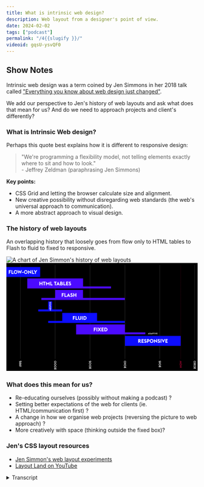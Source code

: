 ```yaml
---
title: What is intrinsic web design?
description: Web layout from a designer's point of view.
date: 2024-02-02
tags: ["podcast"]
permalink: "/4{{slugify }}/"
videoid: gqsU-ysvQF0
---
```

Show Notes
----------

Intrinsic web design was a term coined by Jen Simmons in her 2018 talk called ["Everything you know about web design just changed"](https://talks.jensimmons.com/GdnO62).

We add our perspective to Jen's history of web layouts and ask what does that mean for us? And do we need to approach projects and client's differently?

### What is Intrinsic Web design?

Perhaps this quote best explains how it is different to responsive design:

> "We're programming a flexibility model, not telling elements exactly where to sit and how to look."  
> \- Jeffrey Zeldman (paraphrasing Jen Simmons)

**Key points:**

*   CSS Grid and letting the browser calculate size and alignment.
*   New creative possibility without disregarding web standards (the web's universal approach to communication).
*   A more abstract approach to visual design.

### The history of web layouts

An overlapping history that loosely goes from flow only to HTML tables to Flash to fluid to fixed to responsive.



<img src="/img/Instrisic-design-history.avif" alt="A chart of Jen Simmon's history of web layouts">


<img src="/public/img/image.png" alt="testing">


### What does this mean for us?

*   Re-educating ourselves (possibly without making a podcast) ?
*   Setting better expectations of the web for clients (ie. HTML/communication first) ?
*   A change in how we organise web projects (reversing the picture to web approach) ?
*   More creatively with space (thinking outside the fixed box)?

### Jen's CSS layout resources

*   [Jen Simmon's web layout experiments](https://labs.jensimmons.com/)
*   [Layout Land on YouTube](https://www.youtube.com/layoutland)


  <details>
<summary>Transcript</summary>

        \[00:00:05\] **Nathan Wrigley**: Hello there. Welcome to this episode four of the No Script web show, which is all about modern front end web design. We'll be looking at what we can build today with minimal dependencies and skills.

Today we're talking about intrinsic web design, a term coined by Jen Simmons in her 2018 talk, which was called Everything You Know about web design Just Changed. She. iss, a graphic designer, educator and speaker, a member of the CSS working group who worked on CSS grid layouts. She worked as a developer advocate at Mozilla and later at Apple.

we'll be adding our perspective to Jen's talks on the history of web layouts and asking what it means for us. I cannot have these conversations by myself. And as always, I'm joined by David Waumsley. How are you doing, David?

\[00:00:53\] **David Waumsley**: I'm very well, thank you. Yeah, that was a good introduction.

\[00:00:58\] **Nathan Wrigley**: Yeah. Thank you. I'm glad that you wrote it for me.

\[00:00:59\] **David Waumsley**: Yeah. Oh, so shall we start? We've got some headers, haven't we? Yeah, we've got that. and was starting with, what the heck is intrinsic design? Which, I do remember on the first episode we was doing for this show where I've mentioned that and then chuck it at you and said, do you have a definition of what is? And the answer

\[00:01:18\] **Nathan Wrigley**: was, I really didn't. and to be honest with you, I'm still a little bit. Hazy on it because there isn't a, an exact dictionary, different definition

\[00:01:27\] **David Waumsley**: is there. no, of course not. And I think, I get from the talk itself that Jen did is that she's just wanting to signify whether you use it or not. I think she even says, just wanted to say that. I think with the technology we have and the approaches we have to web designing that it warrants. Another name other than just a bit more responsive. Yeah, responsive plus. Yeah. Yeah. yeah, I thought there's a good, we've got it actually up on the screen there.

There's a quite a good quote, I think. it's taken from a tweet from Jeffrey Zeldman, who's paraphrasing Jen Simmons, and I quite like that as my way of understanding, Intrinsic design as being something different to responsive design.

\[00:02:16\] **Nathan Wrigley**: I'll read it out for the people who are listening to this.

So Jeffrey, in his tweet said, we're programming a flexibility model, not telling elements exactly where to sit and how to look. So it's very much open-ended.

\[00:02:30\] **David Waumsley**: Yeah, and I think that probably with the technology, with the way that we have with CSS grid particularly, and Flexbox before that, but in a way, when we got Flexbox, we tended to not use it fixed flexibility.

We tended to set the, kind of fixed wits on it, but now all of these kind of ways that the browser can now calculate the size of items and align them for us according to. The user that they find do the calculations first. I think that's what she's getting over, I think with this. And that is slightly different from the responsive designs.

'cause when we got that, we just thought it was a reaction with the media queries, I think to, having the iPhone. So we thought, okay, we need another version of the phone with the iPhone. We'll use the media queries and then we'll just design something and we will fix where things. Exactly are going to sit and look, where they're going to sit and look.

Yeah. Where I think now we're moving away from that. We're now thinking, you know what? We'll never know. There's so many different devices out there. Let's stop trying to do, let's let the content decide that the size that it needs. And I think that's probably the big thing about it. I think

\[00:03:41\] **Nathan Wrigley**: that's quite a hard thing for us to get into our heads as well, because we really have spent a long time, decades on the internet trying to get things to look exactly.

As we wish them to look and to know exactly where every pixel will be with any given device. Yeah, so if you were to open up a tablet and I, you could tell me the dimensions of it, I would be able to predict exactly where this. This div or card or content piece would be, but this is a bit more, this is a bit different, isn't it?

you just generally say, okay, these things will probably be about there, but I'm not entirely sure based upon that device because everything is entirely, and I'm gonna use your word squishy. Yes. Squishy. everything can move in its own way and it will be very hard because the maths is being carried out.

On the fly as opposed to it being based upon viewport. So at some point it, it does exactly this. This is a much more fluid, it's doing whatever it says in a kind of curved way. if it's, if, we move things, if we make the viewport smaller, all of these. Pieces are going to move over, but we're not entirely sure where they're gonna end up. So yeah. Yeah, that's

\[00:04:50\] **David Waumsley**: a new challenge and I think it's very different from the way that we've looked when we've borrowed from print and we've looked at, generally we thought to templates. We make our boxes and then we put the content into those boxes and we think, oh, okay, that box won't sit, there'll have to go underneath on the mobile.

And we do that. But we still think of it as the same fix W box where now this suddenly this idea that. you're gonna say, you want this content to have enough room, but let the browser decide where it is and you'll style this content. And I think it's just a complete mind flip. And I do think there's something that I thought was quite interesting because it, it's eight years on.

When Jen did this talk in 2018 from when the List Apart event talk was done, that really brought in the Ethon Marcotte, brought in the responsive era, but he started that off with a quote, which goes back to 2000. I'll read that one 'cause I've got it on my extra notes, which is we should embrace the fact that the web doesn't have the same constraints as print and designed for this flexibility.

But first we must accept the ebb and flow of things. And I think in a way, you know what? I think what Jen's doing with this one is having another crack at if you like, at the same thing that we have to, with better tools now to be able to do that to, get us to think about content and it becomes A HTML first approach, isn't it?

The, you are styling to the HTML document and the content that you put in there, rather than the kind of reverse where we style things and then made the HTML stuff fit into the boxes we designed right.

\[00:06:31\] **Nathan Wrigley**: Yeah, I think it's gonna be really interesting. I think it's gonna take a whole new generation of people to get into this system.

I don't mean a new generation, as in it has to be the younger people. 'cause obviously you are absolutely fascinated by this at the moment. But you, are, really gonna have to, not unlearn, but just put a completely different layer over what you have already learned and be willing not to know quite where everything is.

But I also think it's quite freeing because you can just put something on the page and be satisfied that it. It'll do something adjacent to what I want, but I won't know exactly where it is. And we've been very much focused on knowing exactly where everything is based upon the device size. And, you only have to look inside the Chrome browser and things like that.

And it's obviously got all the different devices by name. And, maybe that whole process will change because it'll just be, drag it in from the left, drag it in from the right and just see, if it's behaving in the way that you'd anticipated, and if not, rewrite the CSS to, to match exactly what your expectations were.

But none of this is new. Is it 20? What did you say? 2018 was when? Jen did this

\[00:07:33\] **David Waumsley**: talk for that talk. Yes. And then, eight years before for responsive, alluding to this ebb and flow thing that's been going on for ages, going back to 2000. So it's always been there. This I idea, I guess it is just that the technology, because we can not so much have to set size into absolute pixels, and we have a layout tool that does it, it does open up loads of.

I, I think creativity. I think that was her main thing because she's a designer coming at it. And actually we can talk about that. I guess while we talk about the main part. A good part of her talk was about the history of web layout, so maybe we can just chat a little bit for those people watching the YouTube, we have actually borrowed, One of her slides to just show her kind of loose history of overlapping changes in the web. Going from only having flow only in the beginnings in the nineties to H TM L tables to flash to fluid where we would generally. Our sites with percentages ourselves to fix, where we ended up getting a lot of these frameworks in the nine 60 framework was particularly popular.

Yeah. Where we spotted everything into those fixed widths, then moving to responsive and then to the unknown, which I think is catching on as intrinsic as an idea that we are perhaps in a new era. So yeah, it

\[00:09:01\] **Nathan Wrigley**: seems to be the watch word at the moment, doesn't it? The word intrinsic design seems to be popping up more and more.

Yeah. which I think is gonna be the, The future for, the foreseeable future. However, the chart that we're showing on the page, probably does give us some intuition that Intrinsic will be here for a period of time and then will be replaced by something in its turn. But for now, it does feel like, yeah, it's the next evolution.

But she also, there was a little quote, and I can't remember the exact wording, but it was something along the lines of, in, in, evolutionary terms, the internet is that period where the fish. grew legs, the fins became a little bit more rigid and suddenly some of the fish could waddle out onto the land and all land based, Life, which can, which is mobile came from that moment and she was likening where we are to that with the internet. And I think that's a really good point. You get the impression that everything we've got now is the destination. But it isn't, we're just literally beginning the journey and maybe, a hundred years from now, the internet will still be around us.

Probably entirely different in the way it's consumed and the kind of devices that are available. But probably look back on where we are now, and it'll just be one of the, one of the cards on Jen's charts Intrinsic design. Oh, how, oh, how quaint that was.

\[00:10:22\] **David Waumsley**: she was very much on the mission of the web as opposed to just the internet keeping that.

Because the core foundations of that is that, hasty mail, the ability to be able to share information with each other, given to us for free for that and to keep it on board with that. And I dunno what you got from the her account of the history, but for me it was a little bit about, I.

Because she frames it within this idea that you've got the designers who want things to just look pretty like hers and the kind of standards people who just go, we can't lose this thing. Where it's able to communicate with anybody, whatever the device they've got, whether they can't read or not, we need to keep that HDML markup good.

And there's always been this battle. Which she thinks is now solved. And the two points I, suppose in the, story was the HTML tables. Oh yeah. That made stuff pretty, but it ruined the web, didn't it? Yeah. Purpose of it.

\[00:11:14\] **Nathan Wrigley**: you couldn't, can't, can only imagine what the HT ML markup of a tables based layout look like. It would just be a 99% junk that you don't

\[00:11:23\] **David Waumsley**: these days need. Yeah. Exactly, and it couldn't work on all devices. It was useless for a good percentage of people who couldn't read the stuff, but it gave you graphics and pretties, And then of course, from Flash, it almost went entirely off, didn't it?

Because then you've got proprietary code, which was only effectively embedded in the HTML, that it had no relationship to HTML. So it was unusable by basically anybody who wasn't signed up to. to go in this whole proprietary route. So yeah, I think after, that point, I do think then we start to get into the more problems of okay, we have agreed that we, need to keep the HTML clean and readable and serve everybody.

And then the rest of it becomes, how do we make the design work?

\[00:12:08\] **Nathan Wrigley**: That's right. Yeah. That's interesting. if you could stare into the mind of people like, Vince Cert and, oh, who's the other guy that's usually, regarded as one of the founders of the internet. Tim Burners Lee, that's it.

Oh, yes. Tim Burners Lee back in the day when they came up with the, idea of hyperlinks and all of that. Just no intuition that the internet would be anything other than an academic exercise that would probably be connected. With a handful of computers in major universities, and that was it.

And so the idea of moving text around was it, but then it just, it exploded. Suddenly people had this intuition that it could be used for a thousand different things. And everybody got really excited. Modems came along. We all got computers of one fashion or another. And like you say, ht ML tables, suddenly people figured out, oh.

We can make it look a bit like a magazine. Yeah. that was not expected, but it had to be crowbarred in. Then obviously everybody realized, hang on, we've lost the content somewhere. The actual content is just surrounded by a load of junk HDML that we don't need, but we really like it to look pretty.

So who cares? We'll make it look pretty, even though people who can't see it, can't, consume it. Like you said, flash, which is a little black box, a box that nothing could communicate with. And, now we seem to have gotten full gone. Full circle. Yeah. And we're now hopefully at a stage where it can look pretty.

\[00:13:35\] **David Waumsley**: But it's just HTML and it's web standards. It's keeping the web as one. I think the worry with things like Flash was the break off. you go to this propriety thing, suddenly this free tool for communication that we can all use, which at its core is HTML, if that's lost, which it was really with breaking, HTML with tables and, then going off, away from it with flash.

And she does make a little thing, and we'll, address that later a little. There's a. Passing comment is not on there. She's not talking about component based design and the move to JavaScript in CSS Oh, CSS, sorry. In JavaScript getting right way round. Yeah. But she did allude to the fact that they, that complexity, that, it still, always.

Has the potential to produce standards, but it does move it and makes it more complicated and switches the normal route of how the web is built with JavaScript being an addition to the HTML and CSS, so we'll talk about that later because it's quite interesting how there has been a shift back, I think, for those people who came in with JavaScript. Back to the HTML again? I think so. Even since her talk, I think. But that's for later episodes. I think

\[00:14:44\] **Nathan Wrigley**: But it, but yeah, just to reemphasize that point, we really don't know what the destination of this is, but we know that what we're doing at the moment is probably more akin to the spirit. It's got the standards, it's gonna be hopefully consumable by all sorts of different people who can consume things with their eyes or with their ears or whatever it may be. And, and it, does feel like a. we're going back to something which got lost by things like tables and flash

\[00:15:11\] **David Waumsley**: and all of that. Yeah, that's why I think we're always with this stuff where everybody seems to be looking backwards to see where we got to where we are now. But I think interesting because her table of dates on it, doesn't reflect my reality in the real world because it, markets are so much different, aren't they?

when something may have gone out of fashion to those people who technically know, like her, who work on the spec, reality has it become. It can become even more popular. So things like Bootstrap and jQuery, we're still growing up to a year ago and still have a dominance in the market.

And, something like Bootstrap doesn't ha I think it's still experimental when it comes to Grid. So and we're, grid goes back to 2017, so we're catching up. So you see how things probably are 10, I would say in the real world, things are about 10 years out on her. kind of history if you like.

\[00:16:06\] **Nathan Wrigley**: Yeah. She's very much a thought leader though, isn't she? Yes. and I think that's also something which I find remarkable about people like Jen, is just that capacity to stare into a crystal ball and imagine what could be, and then collaborate with other people to build the, spec so that can be, and then communicate with the browser manufacturers so that all of that can be implemented.

All of this stuff going on in the. Background, but just feeling, feeling into the future as to what it can be. And then you and I and people like us, we get the trickle down from that. Once it's been built, we then start to explore what we can do with it. So it really does make people like us seem, almost messianic 'cause they, can build the future and imagine what that would look like and, have the, passion to push, their agenda and their vision

\[00:17:02\] **David Waumsley**: through. it's people like yeah, there's always somebody I think in the working groups on a spec at the time. So we got her and then we got, Rachel Andrew, who we talked about last week, and we'll be talking sooner about Miriam Suzanne, who effectively is the same sort of role in the working groups when it comes to container queries.

And thank it's, I'm so thankful that we've got people like that who can relate it, that they built websites and they can relate what's going on the technical side of the W3C into stuff that we might. Understand how we might put it to use, so

\[00:17:35\] **Nathan Wrigley**: yeah, it's interesting. I wonder what the, and again, we, I'm going off piece a little bit here, but I wonder what the incentive for them is.

So obviously they've got the time to do it, so they, they must have some sort of, job. So in Jen's case, I think you said, worked at Mozilla for a long time and perhaps is at Apple now, although that. I dunno if that's still the case. So these companies, it's may, maybe there's a philanthropic element to it.

So we're talking about, standards based and it'll be able to be viewed by everybody. But maybe also it's just good commercial sense. if Google's Chrome browser, which seems to be. Really the browser of choice for almost any part of the world that you care to go into. If it, all of these things are built in, it makes the, it makes whatever they build more likely to succeed as well.

And if we can convert everything over to the web and rely less on, I don't know, proprietary software sitting on a desktop computer, if it can all be handled online, that works for them. As well, So that kind of philanthropic versus company, discussion is quite interesting.

\[00:18:44\] **David Waumsley**: Yeah, sure. Just, move on a little bit to Yeah, we've put a little section here, just some questions for ourselves on what does this mean for us?

And I put the answers in here as well, which was, we do, I do feel there is a bit of reeducation that's needed going on. we covered it a little bit last time in the sense that we were referring to. Rachel Andrew says It's often easier to teach somebody who doesn't know CSS today because we have to think about it in a very different way because suddenly an outpouring of a load of changes have come to it and, a new mental model.

The intrinsic mental model, I think means that we have to reeducate ourselves, so not everybody can. Set up a podcast, but, that's our way of doing it, isn't it? Yeah. And it,

\[00:19:32\] **Nathan Wrigley**: but there is a lot to, I don't know if unlearn is the right word, but there's a lot, like I said earlier, there's a lot, there's another layer, just a slap on top.

Yeah. But a lot of the layer, which is slapped on top means that the layers beneath, there's bits of that no longer are worth thinking about anymore. And it's figuring out which bits of the new knowledge. Which bits replace the bits that I used to know? and I think that's gonna be the journey that I'm on.

'cause I'm very much at the beginning of all this, and I've got a lot of reeducating to do. And for me it's quite hard because I'm constantly thinking, yeah, but I could do that with, something that, and then you figure out, oh no, but then it wouldn't enable this possibility. Wait a minute. So there is quite a lot of reeducation, and I think, I'm sure you're right.

If you're a, if you're a, a. Person just going into college or just beginning on your web development journey? I think you've pro, you've probably got the, a shot at doing far more learning than I will do because mine is gonna be bundled up with forgetting what

\[00:20:32\] **David Waumsley**: I've already learned. Yes. I, we put down, I put down setting better expectations for the web for clients and, I mean is, I think what this is trying to do is get us a little bit back to that. We are putting out content in HTML and the styling goes over the top of that, where I think for most. Clients their expectation is, and their experiences are pretty sight, which they see in their one particular view and say that I like something like that.

Yeah. 'cause that's their experience. they probably won't understand unless said otherwise, that, the importance of GOOD HTML in terms of helping them to get visitors because it's, search friendly and, being able to reach. Many more people and designing over the top of that. So I often think there's a lot of trying to not only cope with the fact that we're almost flipping the way you design upside down.

Also, I think, if you have to do it for somebody else, they usually come in with an expectation of show me a website and I'll tell you if that's what I like the look of, But there's so much more to it than that, isn't there? Yeah.

\[00:21:50\] **Nathan Wrigley**: Yeah. How much of this do you think you are gonna be, pushing forwards into your client's lap?

Or, are you gonna be talking about any of this? Will the word intrinsic design ever exit your mouth when you're talking to clients? Or is it more about, okay, this is, look, I'll show you roughly what it'll look like when we, use a different variety of browsers. Are you even gonna get into that?

Are you just gonna, I think the word responsive design has landed so well out in the real world that I think even non-technical people understand that. There's some something going on when you look at it on a mobile that's different to a desktop, but do you feel that you need to educate your clients with the technicalities of this?

\[00:22:30\] **David Waumsley**: as I've learned, I think I've started talking about it differently. I do talk about it as in terms of the content that we need, because at the end of the day, it doesn't matter how it's styled to a lot of people. if that content isn't reaching everybody who might want it and that search engines, et cetera, can't see it.

So we always start with the content and then we say how we're going to beautify that content from there. Yeah. Yeah. And I think that's it. And because of that. That approach to it, it makes a lot more sense to them. So usually the first conversation is about how the, how the message is gonna go and reach people, so the content

\[00:23:01\] **Nathan Wrigley**: comes first.The design is a definite

\[00:23:04\] **David Waumsley**: second, right? So I think it's easy to explain to them in that way, if it had no design, it would still do quite well, as many. Badly designed sites, if they've got the fundamentals underneath, can do quite well, it's interesting

\[00:23:18\] **Nathan Wrigley**: though, 'cause that's a profound shift for a lot of people, isn't it?

Because really the, building of websites, it very much felt like the, design was, I. Central to what the client wanted. it's okay, how's it gonna look? And you fill it up with LO and then, you pull the LO out and hope for the best. Whereas this is exactly the opposite.

Let's just start with the content. Let's get the message get the words right, get all the assets right, and then.

\[00:23:49\] **David Waumsley**: you do. You know what I mean? That's it though. So the next point in probably changing how we organize web projects, right? And she alludes to that in the talk, doesn't she? With saying the typical thing is that someone has an idea, then they get a rough draft of that idea, better draft of that idea, and then it goes to the person to turn that into the code.

And that really is the way it's always been done. But in a way, it's the wrong way round because. there is something to know about how that's co the intrinsic bit. I wouldn't use it with clients, but I think the intrinsic is saying that it's still intrinsic to that web standards. HTML means of communication.

The design is a part of the content and that's, in a way, while we're. While she's doing all her clever experiments, which she does, which we put links to on the show notes there to her layout, land where she does experiments. She's coming in from the, I want it pretty and the designer, but knows from a. Standards perspective, she needs to have this good, clear, marked up communication in the HTML, but I think what she's seen is, oh, I can have lots more fun with this. And I think that's the way I'm trying to sell it now on to clients without using intrinsic 'cause It doesn't mean it's just, it sounds like Tech Talk, doesn't it?

\[00:25:04\] **Nathan Wrigley**: interesting because it feels like the workflow. Of a project is amended. rather than the design coming first or at the same time as the content, that the content comes first, the design then comes second. But it doesn't, marginalize the importance of the design.

It just, yeah. and it's not like designers are gonna go out of work. Exactly. In fact, they're gonna have a lot more, to think about. But it just puts it in a different. Position in the Yes, in the project workflow. it, it comes after the content, whereas I feel very often it, it was the other way around.

\[00:25:37\] **David Waumsley**: Yeah. Yes, and exactly because you can't control the devices that people are coming in on their experience. And of course, something that Jen talks about in lots of other things. I'm not sure in that talk. But otherwise, she's very keen to point out that, whatever design you do, if somebody sticks it in reader mode or they decide they have high contrast on their computer or they're on the screen readers, all that, all of what you've designed isn't there.

So the essentials, we all must agree is that everybody can I. Get this content and that's a well marked top HTML. But I think what she's making as a designer is like, wow, there's some of these clever stuff. And actually it's a harder task for the designer now because you can't fix 'em into these boxes any longer.

There's come in different devices, so now you have to be really inventive and imagine lots of different flows for your content. So people will lots. Lots of different experiences, all of which will be great from a designer. So I think the designer's more important now, but I just think the traditional approach of the designer where they would just create something that looked pretty with just their colors, and that's your box where you gotta stick that text in there and this is where you're gonna stick this widget and. That approach to it doesn't work. The, I don't think it'll

\[00:26:48\] **Nathan Wrigley**: be, quite interesting because in the past you had so many conversations with designers where you would get the design and then you would figure out that the content wouldn't fit in the design. Now, it's entirely possible that conversation will go in reverse and you'll give them the content and they'll, the disciples will say. There's too much content. we can't get the content into anything like a reasonable design. So there'll be interesting trailer, your menu is, it's lovely, but there's 97 items in it. we can't deal with that. You've put everything front and center, so there's just, we have to figure out new ways to have these conversations and new workflows to make it, work. I. I think

\[00:27:25\] **David Waumsley**: Nathan, you put on your tab just for those on YouTube. I think I did you put that her labs where she's got lots of little experiments. these are a bit out date 'cause there's so much more you can do. I mean if you make that responsive, I think you should. Yeah. So for those

\[00:27:40\] **Nathan Wrigley**: that are listening to this, we're showing, and I'll give you the, I'll give you the RL it's labs dot Jen Simmons.com.

I'm sure David will put that into the show notes. But what we're staring at is a. Is a, like a desktop ish layout, but everything is on its side, and as I reduce it. You can see that essentially lots of the different pieces. It now looks like it's in two halves where the top half is moving up and the bottom half appears to be moving down a little bit.

Then suddenly everything that was at 45 degrees at some point went to normal orientation. Yeah. And as we can see, it just so smart. So it dramatically changes the way it looks. Yeah, based upon the design and, if you're watching the video, you'll be able to get an, impression of that.

But yeah, go to jen labs dot jen simmons.com and and just play. With the, the widths and the view port and you'll Oh, it's so

\[00:28:40\] **David Waumsley**: clever. I love it. Yeah. And it changes, doesn't it? I think, that idea that you might go, oh, I've had an idea. And every, but 'cause what we've always tried to do with all our designs is when we've said, okay, the visual design is what we want and we want everyone to experience it.

We've been trying to. Bang, these kind of square pegs into round holes with it, trying to make the code underneath work. but that's it. That's, it is that kind of thing, which I think is just clever design I can't do because okay, there isn't one experience for people, but you can't force an experience that's gonna be brilliant.

But what you can do now is you can. Create a range of experiences,

\[00:29:20\] **Nathan Wrigley**: And, it looked every si even if you do a tiny modification to the width of the window that you're looking at it in. I'm just gonna move it by what I consider to be a centimeter on my screen. I know that unit is of no use to anybody, but you get the idea.

Some, it's changed, like you can't predict where it's gonna go. you can roughly predict where it's gonna go, but, and there we go, little tiny change again and another one, and another, and then there's suddenly a dramatic change. Yeah. And then another dramatic change about now. Then we go back out.

Little change. It's just, you're right. I wouldn't have the faintest idea what she's done here, but

\[00:29:58\] **David Waumsley**: it's and she could put all the text on an angle because the space is there big, but it wouldn't work small. So I think it's a great time for design. Sometimes when you talk about the web standards, which I'm very keen on getting the HTML right.

Sounds like you are. Poo-pooing it. And I think that's what Jen's talk does for us, comes in with a designer's perspective where you go, yeah, sure it needs to be good. Everybody needs to be able to access the content you make for the web. That's just a given, isn't it? But then you can still be beautiful with stuff.

You just have to think a little bit differently. I think you have to work from the content rather than the design, and then stick the content in it. You make the, content, flexible and interesting. So it. Only needs, it doesn't have more space than it needs, but has space needs. Yeah. I'm with

\[00:30:45\] **Nathan Wrigley**: you. And I think that, I think it's gonna be interesting for people who, create these websites, especially if their role is, the content, let's say, is encapsulating that to hand it off to a designer to suggest what that design could look like. Yeah. I think there's a whole new set of skills that we're gonna have to get new conversations to get into new ways of figuring out new workflows, but ultimately I think we'll manage it.

\[00:31:09\] **David Waumsley**: I think it translates To I, yeah. I think any client or the type of client I work with, when it's just the solo owner, it's easy to get over the fact you wanna get your message out there. The easiest way is to make sure you get good H ml that Google can read full of that stuff, and then we can have some real adventures about how this content's got the design, which gets us back to the, let's start with the content, Yeah. yeah, it's a great system. I think so, yeah. Different from what we've done, I think in the past. We

\[00:31:38\] **Nathan Wrigley**: should probably plug, Jen Simmons YouTube channel as well. She's got a yes, a channel called Layout Land. The, I imagine you'd be able to Google that, but if you can't, the, it will be in the show notes and it's, it's video after video of her, showing all sorts of interesting, things that you can do.

I haven't consumed even a. 10th of what she's done. But it's all really fascinating and breaks, breaks apart one little problem at a time

\[00:32:04\] **David Waumsley**: and it's, it's lovely. Yeah. Yeah. the only problem with it is that some of the stuff has moved on. You might do some of that stuff differently, but it's still, I think it's a useful, she's. She's good at talking as well, so Yeah.

\[00:32:16\] **Nathan Wrigley**: Yeah, she is. She's very good. How do you feel? Have we, managed to get through that episode or? I think we have. Yeah,

\[00:32:21\] **David Waumsley**: I think we have. Shall I just lead on quickly? 'cause it does lead on from her. Talk a bit into the next one. We'll, we've got two episodes which we'll do next, which we'll really be talking about component based design, which you didn't talk about.

And at the time of our talk in 2018, we didn't have container queries and. I think that's component based design can come outta that. But we've also got something called web component. So I think next time I think we'll talk about component based design, because when you're looking at Jen Simmers, this is really somebody who's making a document.

Look beautiful. Basically, it's how we started with the web and that's all she refers to. But there is this sort of other movement isn't there where we, actually the web is just these little blocks of UI that we build up. Yeah. we'll I think next time we'll be, that's just a little lead in it comes out of a talk.'cause in some way she makes reference to it, but doesn't cover

\[00:33:15\] **Nathan Wrigley**: it. So component based design, container queries, all that kind of stuff. Coming up in episode five, we're taking it. Each episode is just recorded. When it's recorded. we'll get them out as we get them out. So it may be that we manage one every week, or maybe it'll fall into a, shorter cadence or longer cadence, who knows?

But for now, I guess we've wrapped up number four. yeah. And we'll see you. On the no script show next time. For the, for those of you that are listening, the website is being, updated with the bits and pieces that we've talked about, and you can find it at no script show and then you just do forward slash and the number of the episode.

So there'll be no script show forward slash four. And yeah, there we go. I will see

\[00:34:02\] **David Waumsley**: you next time, David. Yeah. Lovely. Bye-Bye. Bye bye.

 </details>